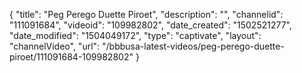 {
    "title": "Peg Perego Duette Piroet",
    "description": "",
    "channelid": "111091684",
    "videoid": "109982802",
    "date_created": "1502521277",
    "date_modified": "1504049172",
    "type": "captivate",
    "layout": "channelVideo",
    "url": "\/bbbusa-latest-videos\/peg-perego-duette-piroet\/111091684-109982802"
}